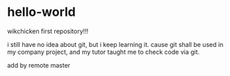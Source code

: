 # hello-world
wikchicken first repository!!!

i still have no idea about git, but i keep learning it. 
cause git shall be used in my company project, and my tutor taught me to check code via git.

add by remote master

